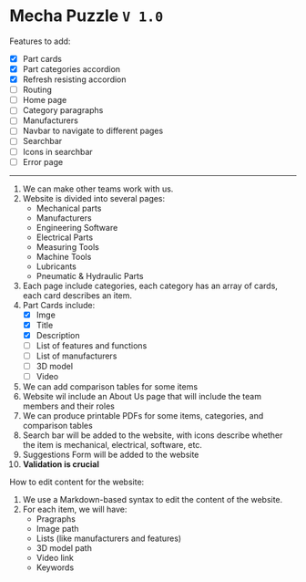 # Mecha Puzzle `V 1.0`

Features to add:

- [x] Part cards
- [x] Part categories accordion
- [x] Refresh resisting accordion
- [ ] Routing
- [ ] Home page
- [ ] Category paragraphs
- [ ] Manufacturers
- [ ] Navbar to navigate to different pages
- [ ] Searchbar
- [ ] Icons in searchbar
- [ ] Error page

---

1. We can make other teams work with us.
2. Website is divided into several pages:
   - Mechanical parts
   - Manufacturers
   - Engineering Software
   - Electrical Parts
   - Measuring Tools
   - Machine Tools
   - Lubricants
   - Pneumatic & Hydraulic Parts
3. Each page include categories, each category has an array of cards, each card describes an item.
4. Part Cards include:
    - [x] Imge
    - [x] Title
    - [x] Description
    - [ ] List of features and functions
    - [ ] List of manufacturers
    - [ ] 3D model
    - [ ] Video
5. We can add comparison tables for some items
6. Website wil include an About Us page that will include the team members and their roles
7. We can produce printable PDFs for some items, categories, and comparison tables
8. Search bar will be added to the website, with icons describe whether the item is mechanical, electrical, software, etc.
9. Suggestions Form will be added to the website
10. **Validation is crucial** 

How to edit content for the website:

1. We use a Markdown-based syntax to edit the content of the website.
2. For each item, we will have:
   - Pragraphs
   - Image path
   - Lists (like manufacturers and features)
   - 3D model path
   - Video link
   - Keywords
